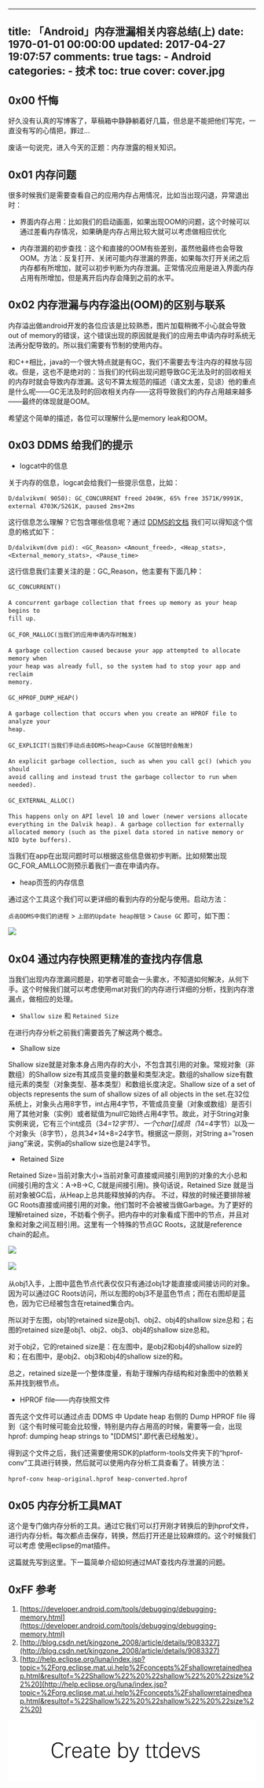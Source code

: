 
---
title: 「Android」内存泄漏相关内容总结(上)
date: 1970-01-01 00:00:00
updated: 2017-04-27 19:07:57
comments: true
tags:
    - Android
categories:
    - 技术
toc: true
cover: cover.jpg 
---


## 0x00 忏悔

好久没有认真的写博客了，草稿箱中静静躺着好几篇，但总是不能把他们写完，一直没有写的心情把，罪过...

废话一句说完，进入今天的正题：内存泄露的相关知识。


## 0x01 内存问题

很多时候我们是需要查看自己的应用内存占用情况，比如当出现闪退，异常退出时：

- 界面内存占用：比如我们的启动画面，如果出现OOM的问题，这个时候可以通过差看内存情况，如果确是内存占用比较大就可以考虑做相应优化

- 内存泄漏的初步查找：这个和直接的OOM有些差别，虽然他最终也会导致OOM。方法：反复打开、关闭可能内存泄漏的界面，如果每次打开关闭之后内存都有所增加，就可以初步判断为内存泄漏。正常情况应用是进入界面内存占用有所增加，但是离开后内存会降到之前的水平。


## 0x02 内存泄漏与内存溢出(OOM)的区别与联系

内存溢出做android开发的各位应该是比较熟悉，图片加载稍微不小心就会导致out of memory的错误，这个错误出现的原因就是我们的应用去申请内存时系统无法再分配导致的。所以我们需要有节制的使用内存。

和C++相比，java的一个很大特点就是有GC，我们不需要去专注内存的释放与回收。但是，这也不是绝对的：当我们的代码出现问题导致GC无法及时的回收相关的内存时就会导致内存泄漏。这句不算太规范的描述（语文太差，见谅）他的重点是什么呢——GC无法及时的回收相关内存——这将导致我们的内存占用越来越多——最终的体现就是OOM。

希望这个简单的描述，各位可以理解什么是memory leak和OOM。


## 0x03 DDMS 给我们的提示

- logcat中的信息

关于内存的信息，logcat会给我们一些提示信息，比如：

``` shell
D/dalvikvm( 9050): GC_CONCURRENT freed 2049K, 65% free 3571K/9991K, external 4703K/5261K, paused 2ms+2ms
```

这行信息怎么理解？它包含哪些信息呢？通过 [DDMS的文档](https://developer.android.com/tools/debugging/debugging-memory.html#LogMessages) 我们可以得知这个信息的格式如下：

``` shell
D/dalvikvm(dvm pid): <GC_Reason> <Amount_freed>, <Heap_stats>, <External_memory_stats>, <Pause_time>
```

这行信息我们主要关注的是：GC_Reason，他主要有下面几种：

    GC_CONCURRENT()
    
    A concurrent garbage collection that frees up memory as your heap begins to
    fill up.
    
    GC_FOR_MALLOC(当我们的应用申请内存时触发)
    
    A garbage collection caused because your app attempted to allocate memory when
    your heap was already full, so the system had to stop your app and reclaim
    memory.
    
    GC_HPROF_DUMP_HEAP()
    
    A garbage collection that occurs when you create an HPROF file to analyze your
    heap.
    
    GC_EXPLICIT(当我们手动点击DDMS>heap>Cause GC按钮时会触发)
    
    An explicit garbage collection, such as when you call gc() (which you should
    avoid calling and instead trust the garbage collector to run when needed).
    
    GC_EXTERNAL_ALLOC()
    
    This happens only on API level 10 and lower (newer versions allocate everything in the Dalvik heap). A garbage collection for externally allocated memory (such as the pixel data stored in native memory or NIO byte buffers).

当我们在app在出现问题时可以根据这些信息做初步判断。比如频繁出现GC_FOR_AMLLOC则预示着我们一直在申请内存。  
  
- heap页签的内存信息

通过这个工具这个我们可以更详细的看到内存的分配与使用。启动方法：

`点击DDMS中我们的进程` > `上部的Update heap按钮` > `Cause GC` 即可，如下图：

![](http://img.blog.csdn.net/20141214202523491?watermark/2/text/aHR0cDovL2Jsb2cuY3Nkbi5uZXQvdHRkZXZz/font/5a6L5L2T/fontsize/400/fill/I0JBQkFCMA==/dissolve/70/gravity/SouthEast)


## 0x04 通过内存快照更精准的查找内存信息

当我们出现内存泄漏问题是，初学者可能会一头雾水，不知道如何解决，从何下手。这个时候我们就可以考虑使用mat对我们的内存进行详细的分析，找到内存泄漏点，做相应的处理。

- `Shallow size` 和 `Retained Size`

在进行内存分析之前我们需要首先了解这两个概念。

- Shallow size

Shallow size就是对象本身占用内存的大小，不包含其引用的对象。常规对象（非数组）的Shallow size有其成员变量的数量和类型决定。数组的shallow size有数组元素的类型（对象类型、基本类型）和数组长度决定。Shallow size of a set of objects represents the sum of shallow sizes of all objects in the set.在32位系统上，对象头占用8字节，int占用4字节，不管成员变量（对象或数组）是否引用了其他对象（实例）或者赋值为null它始终占用4字节。故此，对于String对象实例来说，它有三个int成员（3*4=12字节）、一个char[]成员（1*4=4字节）以及一个对象头（8字节），总共3*4+1*4+8=24字节。根据这一原则，对String a=”rosen jiang”来说，实例a的shallow size也是24字节。

- Retained Size

Retained Size=当前对象大小+当前对象可直接或间接引用到的对象的大小总和(间接引用的含义：A->B->C, C就是间接引用)。换句话说，Retained Size 就是当前对象被GC后，从Heap上总共能释放掉的内存。
不过，释放的时候还要排除被GC Roots直接或间接引用的对象。他们暂时不会被被当做Garbage。为了更好的理解retained size，不妨看个例子。把内存中的对象看成下图中的节点，并且对象和对象之间互相引用。这里有一个特殊的节点GC Roots，这就是reference chain的起点。

![](http://img.blog.csdn.net/20141214203439460?watermark/2/text/aHR0cDovL2Jsb2cuY3Nkbi5uZXQvdHRkZXZz/font/5a6L5L2T/fontsize/400/fill/I0JBQkFCMA==/dissolve/70/gravity/SouthEast)
 
![](http://img.blog.csdn.net/20141214203446937?watermark/2/text/aHR0cDovL2Jsb2cuY3Nkbi5uZXQvdHRkZXZz/font/5a6L5L2T/fontsize/400/fill/I0JBQkFCMA==/dissolve/70/gravity/SouthEast)  

从obj1入手，上图中蓝色节点代表仅仅只有通过obj1才能直接或间接访问的对象。因为可以通过GC Roots访问，所以左图的obj3不是蓝色节点；而在右图却是蓝色，因为它已经被包含在retained集合内。

所以对于左图，obj1的retained size是obj1、obj2、obj4的shallow size总和；右图的retained size是obj1、obj2、obj3、obj4的shallow size总和。

对于obj2，它的retained size是：在左图中，是obj2和obj4的shallow size的和；在右图中，是obj2、obj3和obj4的shallow size的和。

总之，retained size是一个整体度量，有助于理解内存结构和对象图中的依赖关系并找到根节点。

- HPROF file——内存快照文件

首先这个文件可以通过点击 DDMS 中 Update heap 右侧的 Dump HPROF file 得到（这个有时候可能会比较慢，特别是内存占用高的时候，需要等一会，出现hprof: dumping heap strings to "[DDMS]".即代表已经触发）。

得到这个文件之后，我们还需要使用SDK的platform-tools文件夹下的“hprof-conv”工具进行转换，然后就可以使用内存分析工具查看了。转换方法：

`hprof-conv heap-original.hprof heap-converted.hprof`


## 0x05 内存分析工具MAT

这个是专门做内存分析的工具。通过它我们可以打开刚才转换后的到hprof文件，进行内存分析。每次都点击保存，转换，然后打开还是比较麻烦的。这个时候我们可以考虑
使用eclipse的mat插件。

这篇就先写到这里。下一篇简单介绍如何通过MAT查找内存泄漏的问题。  
  

## 0xFF 参考

1. [https://developer.android.com/tools/debugging/debugging-memory.html](https://developer.android.com/tools/debugging/debugging-memory.html)
2. [http://blog.csdn.net/kingzone_2008/article/details/9083327](http://blog.csdn.net/kingzone_2008/article/details/9083327)
3. [http://help.eclipse.org/luna/index.jsp?topic=%2Forg.eclipse.mat.ui.help%2Fconcepts%2Fshallowretainedheap.html&resultof=%22Shallow%22%20%22shallow%22%20%22size%22%20](http://help.eclipse.org/luna/index.jsp?topic=%2Forg.eclipse.mat.ui.help%2Fconcepts%2Fshallowretainedheap.html&resultof=%22Shallow%22%20%22shallow%22%20%22size%22%20)

![Create by ttdevs](https://raw.githubusercontent.com/ttdevs/ttdevs.github.io/common/images/logo.png)

